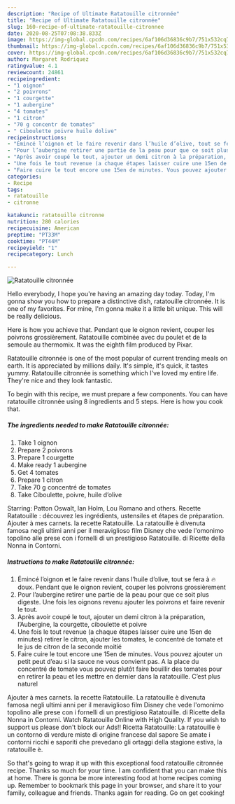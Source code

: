 ```yaml
---
description: "Recipe of Ultimate Ratatouille citronnée"
title: "Recipe of Ultimate Ratatouille citronnée"
slug: 160-recipe-of-ultimate-ratatouille-citronnee
date: 2020-08-25T07:08:38.833Z
image: https://img-global.cpcdn.com/recipes/6af106d36836c9b7/751x532cq70/ratatouille-citronnee-photo-principale-de-la-recette.jpg
thumbnail: https://img-global.cpcdn.com/recipes/6af106d36836c9b7/751x532cq70/ratatouille-citronnee-photo-principale-de-la-recette.jpg
cover: https://img-global.cpcdn.com/recipes/6af106d36836c9b7/751x532cq70/ratatouille-citronnee-photo-principale-de-la-recette.jpg
author: Margaret Rodriquez
ratingvalue: 4.1
reviewcount: 24861
recipeingredient:
- "1 oignon"
- "2 poivrons"
- "1 courgette"
- "1 aubergine"
- "4 tomates"
- "1 citron"
- "70 g concentr de tomates"
- " Ciboulette poivre huile dolive"
recipeinstructions:
- "Émincé l’oignon et le faire revenir dans l’huile d’olive, tout se fera à 🔥 doux. Pendant que le oignon revient, couper les poivrons grossièrement"
- "Pour l’aubergine retirer une partie de la peau pour que ce soit plus digeste. Une fois les oignons revenu ajouter les poivrons et faire revenir le tout."
- "Après avoir coupé le tout, ajouter un demi citron à la préparation, l’Aubergine, la courgette, ciboulette et poivre"
- "Une fois le tout revenue (a chaque étapes laisser cuire une 15en de minutes) retirer le citron, ajouter les tomates, le concentré de tomate et le jus de citron de la seconde moitié"
- "Faire cuire le tout encore une 15en de minutes. Vous pouvez ajouter un petit peut d’eau si la sauce ne vous convient pas. A la place du concentré de tomate vous pouvez plutôt faire bouillir des tomates pour en retirer la peau et les mettre en dernier dans la ratatouille. C’est plus naturel"
categories:
- Recipe
tags:
- ratatouille
- citronne

katakunci: ratatouille citronne 
nutrition: 280 calories
recipecuisine: American
preptime: "PT33M"
cooktime: "PT44M"
recipeyield: "1"
recipecategory: Lunch

---
```



![Ratatouille citronnée](https://img-global.cpcdn.com/recipes/6af106d36836c9b7/751x532cq70/ratatouille-citronnee-photo-principale-de-la-recette.jpg)

Hello everybody, I hope you're having an amazing day today. Today, I'm gonna show you how to prepare a distinctive dish, ratatouille citronnée. It is one of my favorites. For mine, I'm gonna make it a little bit unique. This will be really delicious.

Here is how you achieve that. Pendant que le oignon revient, couper les poivrons grossièrement. Ratatouille combinée avec du poulet et de la semoule au thermomix. It was the eighth film produced by Pixar.

Ratatouille citronnée is one of the most popular of current trending meals on earth. It is appreciated by millions daily. It's simple, it's quick, it tastes yummy. Ratatouille citronnée is something which I've loved my entire life. They're nice and they look fantastic.


To begin with this recipe, we must prepare a few components. You can have ratatouille citronnée using 8 ingredients and 5 steps. Here is how you cook that.

<!--inarticleads1-->

##### The ingredients needed to make Ratatouille citronnée:

1. Take 1 oignon
1. Prepare 2 poivrons
1. Prepare 1 courgette
1. Make ready 1 aubergine
1. Get 4 tomates
1. Prepare 1 citron
1. Take 70 g concentré de tomates
1. Take  Ciboulette, poivre, huile d’olive


Starring: Patton Oswalt, Ian Holm, Lou Romano and others. Recette Ratatouille : découvrez les ingrédients, ustensiles et étapes de préparation. Ajouter à mes carnets. la recette Ratatouille. La ratatouille è divenuta famosa negli ultimi anni per il meraviglioso film Disney che vede l&#39;omonimo topolino alle prese con i fornelli di un prestigioso Ratatouille. di Ricette della Nonna in Contorni. 

<!--inarticleads2-->

##### Instructions to make Ratatouille citronnée:

1. Émincé l’oignon et le faire revenir dans l’huile d’olive, tout se fera à 🔥 doux. Pendant que le oignon revient, couper les poivrons grossièrement
1. Pour l’aubergine retirer une partie de la peau pour que ce soit plus digeste. Une fois les oignons revenu ajouter les poivrons et faire revenir le tout.
1. Après avoir coupé le tout, ajouter un demi citron à la préparation, l’Aubergine, la courgette, ciboulette et poivre
1. Une fois le tout revenue (a chaque étapes laisser cuire une 15en de minutes) retirer le citron, ajouter les tomates, le concentré de tomate et le jus de citron de la seconde moitié
1. Faire cuire le tout encore une 15en de minutes. Vous pouvez ajouter un petit peut d’eau si la sauce ne vous convient pas. A la place du concentré de tomate vous pouvez plutôt faire bouillir des tomates pour en retirer la peau et les mettre en dernier dans la ratatouille. C’est plus naturel


Ajouter à mes carnets. la recette Ratatouille. La ratatouille è divenuta famosa negli ultimi anni per il meraviglioso film Disney che vede l&#39;omonimo topolino alle prese con i fornelli di un prestigioso Ratatouille. di Ricette della Nonna in Contorni. Watch Ratatouille Online with High Quality. If you wish to support us please don&#39;t block our Ads!! Ricetta Ratatouille: La ratatouille è un contorno di verdure miste di origine francese dal sapore Se amate i contorni ricchi e saporiti che prevedano gli ortaggi della stagione estiva, la ratatouille è. 

So that's going to wrap it up with this exceptional food ratatouille citronnée recipe. Thanks so much for your time. I am confident that you can make this at home. There is gonna be more interesting food at home recipes coming up. Remember to bookmark this page in your browser, and share it to your family, colleague and friends. Thanks again for reading. Go on get cooking!
